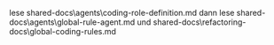 lese  shared-docs\agents\coding-role-definition.md
dann  lese shared-docs\agents\global-rule-agent.md 
und shared-docs\refactoring-docs\global-coding-rules.md
